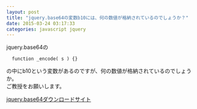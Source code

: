 ```yaml
---
layout: post
title: "jquery.base64の変数b10には、何の数値が格納されているのでしょうか？"
date: 2015-03-24 03:17:33
categories: javascript jquery
---
```

<p>jquery.base64の</p>



<pre class="lang-js prettyprint-override"><code>  function _encode( s ) {}
</code></pre>

<p>の中にb10という変数があるのですが、何の数値が格納されているのでしょうか。<br>
ご教授をお願いします。</p>

<p><a href="https://github.com/carlo/jquery-base64" rel="nofollow">jquery.base64ダウンロードサイト</a></p>
